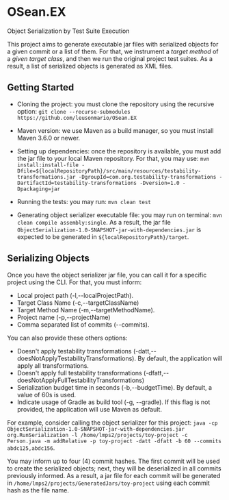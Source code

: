 # OSean.EX
Object Serialization by Test Suite Execution

This project aims to generate executable jar files with serialized objects for a given commit or a list of them. 
For that, we instrument a <i>target method</i> of a <i>given target class</i>, and then we run the original project test suites. 
As a result, a list of serialized objects is generated as XML files. 

## Getting Started
* Cloning the project: you must clone the repository using the recursive option: ```git clone --recurse-submodules https://github.com/leusonmario/OSean.EX```

* Maven version: we use Maven as a build manager, so you must install Maven 3.6.0 or newer.

* Setting up dependencies: once the repository is available, you must add the jar file to your local Maven repository. 
For that, you may use: ```mvn install:install-file -Dfile=${localRepositoryPath}/src/main/resources/testability-transformations.jar -DgroupId=com.org.testability-transformations -DartifactId=testability-transformations -Dversion=1.0 -Dpackaging=jar```

* Running the tests: you may run: ```mvn clean test```

* Generating object serializer executable file: you may run on terminal: ```mvn clean compile assembly:single```. As a result, the jar file ```ObjectSerialization-1.0-SNAPSHOT-jar-with-dependencies.jar``` is expected to be generated in ```${localRepositoryPath}/target```. 

## Serializing Objects
Once you have the object serializer jar file, you can call it for a specific project using the CLI. For that, you must inform:

- Local project path (-l,--localProjectPath).
- Target Class Name (-c,--targetClassName)
- Target Method Name (-m,--targetMethodName).
- Project name (-p,--projectName)
- Comma separated list of commits (--commits).

You can also provide these others options:

- Doesn't apply testability transformations (-datt,--doesNotApplyTestabilityTransformations). By default, the application will apply all transformations.
- Doesn't apply full testability transformations (-dfatt,--doesNotApplyFullTestabilityTransformations)
- Serialization budget time in seconds (-b,--budgetTime). By default, a value of 60s is used.
- Indicate usage of Gradle as build tool (-g, --gradle). If this flag is not provided, the application will use Maven as default.

For example, consider calling the object serializer for this project: ```java -cp ObjectSerialization-1.0-SNAPSHOT-jar-with-dependencies.jar org.RunSerialization -l /home/lmps2/projects/toy-project -c Person.java -m addRelative -p toy-project -datt -dfatt -b 60 --commits abdc125,abdc156```.

You may inform up to four (4) commit hashes.
The first commit will be used to create the serialized objects; next, they will be deserialized in all commits previously informed.
As a result, a jar file for each commit will be generated in ```/home/lmps2/projects/GeneratedJars/toy-project``` using each commit hash as the file name. 